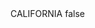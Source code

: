<?xml version="1.0" encoding="UTF-8"?>
<CustomMetadata xmlns="http://soap.sforce.com/2006/04/metadata">
    <label>CALIFORNIA</label>
    <protected>false</protected>
</CustomMetadata>
